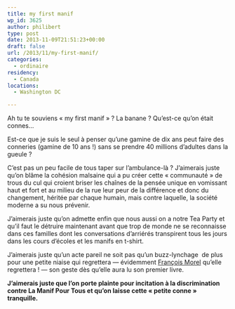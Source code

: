 ```yaml
---
title: my first manif
wp_id: 3625
author: philibert
type: post
date: 2013-11-09T21:51:23+00:00
draft: false
url: /2013/11/my-first-manif/
categories:
  - ordinaire
residency:
  - Canada
locations:
  - Washington DC

---
```

Ah tu te souviens « my first manif » ? La banane ? Qu&rsquo;est-ce qu&rsquo;on était connes&#8230;

Est-ce que je suis le seul à penser qu&rsquo;une gamine de dix ans peut faire des conneries (gamine de 10 ans !) sans se prendre 40 millions d&rsquo;adultes dans la gueule ?

C&rsquo;est pas un peu facile de tous taper sur l&rsquo;ambulance-là ? J&rsquo;aimerais juste qu&rsquo;on blâme la cohésion malsaine qui a pu créer cette « communauté » de trous du cul qui croient briser les chaînes de la pensée unique en vomissant haut et fort et au milieu de la rue leur peur de la différence et donc du changement, héritée par chaque humain, mais contre laquelle, la société moderne a su nous prévenir.

J&rsquo;aimerais juste qu&rsquo;on admette enfin que nous aussi on a notre Tea Party et qu&rsquo;il faut le détruire maintenant avant que trop de monde ne se reconnaisse dans ces familles dont les conversations d&rsquo;arriérés transpirent tous les jours dans les cours d&rsquo;écoles et les manifs en t-shirt.

J&rsquo;aimerais juste qu&rsquo;un acte pareil ne soit pas qu&rsquo;un buzz-lynchage  de plus pour une petite niaise qui regrettera &mdash; évidemment [François Morel][1] qu&rsquo;elle regrettera ! &mdash; son geste dès qu&rsquo;elle aura lu son premier livre.

**J&rsquo;aimerais juste que l&rsquo;on porte plainte pour incitation à la discrimination contre La Manif Pour Tous et qu&rsquo;on laisse cette « petite conne » tranquille.**

 [1]: http://www.dailymotion.com/video/x16o2wx_le-billet-de-francois-morel-c-est-pour-qui-la-banane_fun?start=3